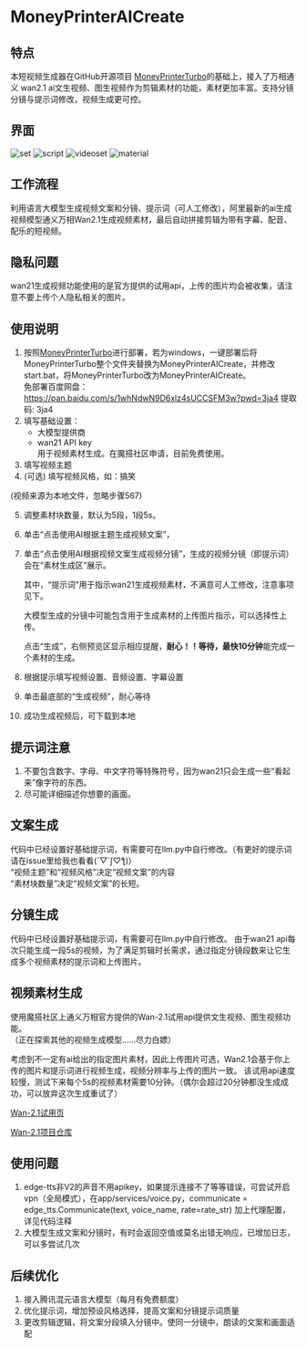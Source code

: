 # MoneyPrinterAICreate
## 特点
本短视频生成器在GitHub开源项目
[MoneyPrinterTurbo](https://github.com/harry0703/MoneyPrinterTurbo)的基础上，接入了万相通义 wan2.1 ai文生视频、图生视频作为剪辑素材的功能，素材更加丰富。支持分镜分镜与提示词修改，视频生成更可控。

## 界面
![set](https://github.com/user-attachments/assets/a39740fc-ba78-43a9-91c6-0be32312eef8)
![script](https://github.com/user-attachments/assets/e527bcc4-d9c8-4ef9-ad75-b182a8e7d009)
![videoset](https://github.com/user-attachments/assets/9ea38b4a-5341-42ea-b84f-5686ac1bbedc)
![material](https://github.com/user-attachments/assets/212d630c-df7a-4f76-bd44-2d2e1ae277ad)

## 工作流程
利用语言大模型生成视频文案和分镜、提示词（可人工修改），阿里最新的ai生成视频模型通义万相Wan2.1生成视频素材，最后自动拼接剪辑为带有字幕、配音、配乐的短视频。

## 隐私问题
wan21生成视频功能使用的是官方提供的试用api，上传的图片均会被收集，请注意不要上传个人隐私相关的图片。

## 使用说明
1. 按照[MoneyPrinterTurbo](https://github.com/harry0703/MoneyPrinterTurbo)进行部署，若为windows，一键部署后将MoneyPrinterTurbo整个文件夹替换为MoneyPrinterAICreate，并修改start.bat，将MoneyPrinterTurbo改为MoneyPrinterAICreate。  
   免部署百度网盘：https://pan.baidu.com/s/1whNdwN9D6xlz4sUCCSFM3w?pwd=3ja4 提取码: 3ja4
3. 填写基础设置：
   - 大模型提供商  
   - wan21 API key   
        用于视频素材生成。在魔搭社区申请，目前免费使用。  
4. 填写视频主题
5. (可选) 填写视频风格，如：搞笑
   
(视频来源为本地文件，忽略步骤567)  

5. 调整素材块数量，默认为5段，1段5s。
6. 单击“点击使用AI根据主题生成视频文案”，
7. 单击“点击使用AI根据视频文案生成视频分镜”，生成的视频分镜（即提示词）会在“素材生成区”展示。
   
   其中，“提示词”用于指示wan21生成视频素材，不满意可人工修改，注意事项见下。

    大模型生成的分镜中可能包含用于生成素材的上传图片指示，可以选择性上传。

    点击“生成”，右侧预览区显示相应提醒，**耐心！！**等待，最快**10分钟**能完成一个素材的生成。

8. 根据提示填写视频设置、音频设置、字幕设置

9. 单击最底部的“生成视频”，耐心等待
10. 成功生成视频后，可下载到本地

## 提示词注意
1. 不要包含数字、字母、中文字符等特殊符号，因为wan21只会生成一些“看起来”像字符的东西。
2. 尽可能详细描述你想要的画面。


## 文案生成
代码中已经设置好基础提示词，有需要可在llm.py中自行修改。（有更好的提示词请在issue里给我也看看(´▽`ʃ♡ƪ)）  
“视频主题”和“视频风格”决定“视频文案”的内容    
“素材块数量”决定“视频文案”的长短。

## 分镜生成
代码中已经设置好基础提示词，有需要可在llm.py中自行修改。 
由于wan21 api每次只能生成一段5s的视频，为了满足剪辑时长需求，通过指定分镜段数来让它生成多个视频素材的提示词和上传图片。

## 视频素材生成
使用魔搭社区上通义万相官方提供的Wan-2.1试用api提供文生视频、图生视频功能。  
（正在探索其他的视频生成模型……尽力白嫖）

考虑到不一定有ai给出的指定图片素材，因此上传图片可选，Wan2.1会基于你上传的图片和提示词进行视频生成，视频分辨率与上传的图片一致。
该试用api速度较慢，测试下来每个5s的视频素材需要10分钟。（偶尔会超过20分钟都没生成成功，可以放弃这次生成重试了）

[Wan-2.1试用页](https://modelscope.cn/studios/Wan-AI/Wan-2.1/summary)

[Wan-2.1项目仓库](https://github.com/Wan-Video/Wan2.1)

## 使用问题
1. edge-tts非V2的声音不用apikey，如果提示连接不了等等错误，可尝试开启vpn（全局模式），在app/services/voice.py，communicate = edge_tts.Communicate(text, voice_name, rate=rate_str) 加上代理配置，详见代码注释
2. 大模型生成文案和分镜时，有时会返回空值或莫名出错无响应，已增加日志，可以多尝试几次

## 后续优化
1. 接入腾讯混元语言大模型（每月有免费额度）
2. 优化提示词，增加预设风格选择，提高文案和分镜提示词质量
3. 更改剪辑逻辑，将文案分段填入分镜中。使同一分镜中，朗读的文案和画面适配